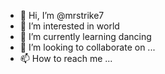 - 👋 Hi, I’m @mrstrike7
- 👀 I’m interested in world
- 🌱 I’m currently learning dancing
- 💞️ I’m looking to collaborate on ...
- 📫 How to reach me ...

<!---
mrstrike7/mrstrike7 is a ✨ special ✨ repository because its `README.md` (this file) appears on your GitHub profile.
You can click the Preview link to take a look at your changes.
--->
